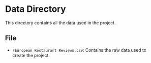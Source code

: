 # Data Directory

This directory contains all the data used in the project.

## File

- `/European Restaurant Reviews.csv`: Contains the raw data used to create the project.
